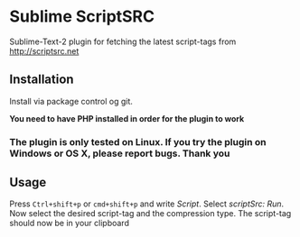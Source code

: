 <h1>Sublime ScriptSRC</h1>
<p>Sublime-Text-2 plugin for fetching the latest script-tags from <a href="http://scriptsrc.net">http://scriptsrc.net</a></p>

<h2>Installation</h2>
<p>Install via package control og git.</p>
<b>You need to have PHP installed in order for the plugin to work</b>

<h3>The plugin is only tested on Linux. If you try the plugin on Windows or OS X, please report bugs. Thank you</h3>

<h2>Usage</h2>
<p>Press <code>Ctrl+shift+p</code> or <code>cmd+shift+p</code> and write <i>Script</i>.
Select <i>scriptSrc: Run</i>. Now select the desired script-tag and the compression type. The script-tag should now be in your clipboard